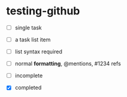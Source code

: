 testing-github
==============

- [ ] single task



- [ ] a task list item
- [ ] list syntax required
- [ ] normal **formatting**, @mentions, #1234 refs
- [ ] incomplete
- [x] completed
